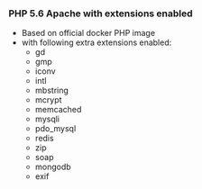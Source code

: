 ### PHP 5.6 Apache with extensions enabled

* Based on official docker PHP image
* with following extra extensions enabled:
    * gd
    * gmp
    * iconv
    * intl
    * mbstring
    * mcrypt
    * memcached
    * mysqli
    * pdo_mysql
    * redis
    * zip
    * soap
    * mongodb
    * exif
